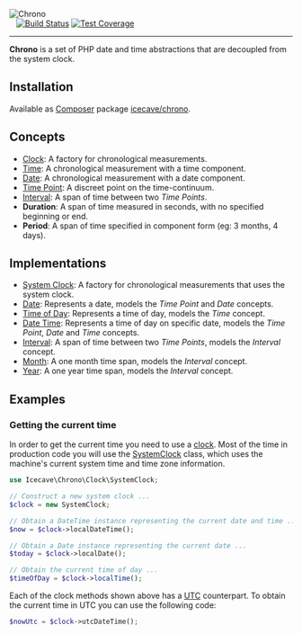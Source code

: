 ![Chrono](http://icecave.com.au/assets/img/project-icons/icon-chrono.png)<br>&nbsp;&nbsp;
[![Build Status](https://api.travis-ci.org/IcecaveStudios/chrono.png)](http://travis-ci.org/IcecaveStudios/chrono)
[![Test Coverage](http://icecave.com.au/chrono/coverage-report/coverage.png)](http://icecave.com.au/chrono/coverage-report/index.html)

---

**Chrono** is a set of PHP date and time abstractions that are decoupled from the system clock.

## Installation

Available as [Composer](http://getcomposer.org) package [icecave/chrono](https://packagist.org/packages/icecave/chrono).

## Concepts

* [Clock](/IcecaveStudios/chrono/blob/master/lib/Icecave/Chrono/Clock/ClockInterface.php): A factory for chronological measurements.
* [Time](/IcecaveStudios/chrono/blob/master/lib/Icecave/Chrono/TimeInterface.php): A chronological measurement with a time component.
* [Date](/IcecaveStudios/chrono/blob/master/lib/Icecave/Chrono/DateInterface.php): A chronological measurement with a date component.
* [Time Point](/IcecaveStudios/chrono/blob/master/lib/Icecave/Chrono/TimePointInterface.php): A discreet point on the time-continuum.
* [Interval](/IcecaveStudios/chrono/blob/master/lib/Icecave/Chrono/Interval/IntervalInterface.php): A span of time between two *Time Points*.
* **Duration**: A span of time measured in seconds, with no specified beginning or end.
* **Period**: A span of time specified in component form (eg: 3 months, 4 days).

## Implementations

* [System Clock](/IcecaveStudios/chrono/blob/master/lib/Icecave/Chrono/Clock/SystemClock.php): A factory for chronological measurements that uses the system clock.
* [Date](/IcecaveStudios/chrono/blob/master/lib/Icecave/Chrono/Date.php): Represents a date, models the *Time Point* and *Date* concepts.
* [Time of Day](/IcecaveStudios/chrono/blob/master/lib/Icecave/Chrono/TimeOfDay.php): Represents a time of day, models the *Time* concept.
* [Date Time](/IcecaveStudios/chrono/blob/master/lib/Icecave/Chrono/DateTime.php): Represents a time of day on specific date, models the *Time Point*, *Date* and *Time* concepts.
* [Interval](/IcecaveStudios/chrono/blob/master/lib/Icecave/Chrono/Interval/Interval.php): A span of time between two *Time Points*, models the *Interval* concept.
* [Month](/IcecaveStudios/chrono/blob/master/lib/Icecave/Chrono/Interval/Month.php): A one month time span, models the *Interval* concept.
* [Year](/IcecaveStudios/chrono/blob/master/lib/Icecave/Chrono/Interval/Year.php): A one year time span, models the *Interval* concept.

## Examples

### Getting the current time

In order to get the current time you need to use a [clock](/IcecaveStudios/chrono/blob/master/lib/Icecave/Chrono/Clock/ClockInterface.php). Most of the time in production code you will use the [SystemClock](/IcecaveStudios/chrono/blob/master/lib/Icecave/Chrono/Clock/SystemClock.php) class, which uses the machine's current system time and time zone information.

```php
use Icecave\Chrono\Clock\SystemClock;

// Construct a new system clock ...
$clock = new SystemClock;

// Obtain a DateTime instance representing the current date and time ...
$now = $clock->localDateTime();

// Obtain a Date instance representing the current date ...
$today = $clock->localDate();

// Obtain the current time of day ...
$timeOfDay = $clock->localTime();
```

Each of the clock methods shown above has a [UTC](http://en.wikipedia.org/wiki/Coordinated_Universal_Time) counterpart. To obtain the current time in UTC you can use the following code:

```php
$nowUtc = $clock->utcDateTime();
```

